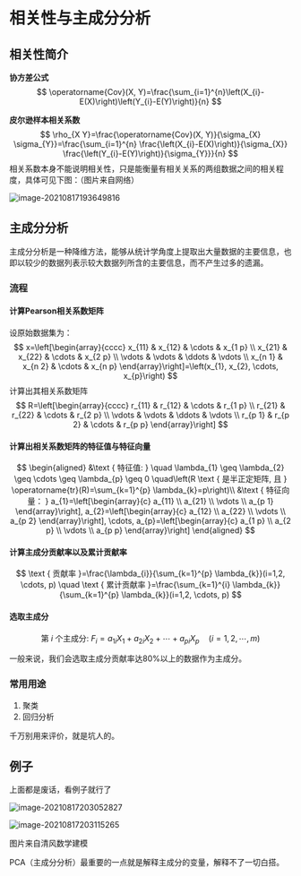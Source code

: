 # 相关性与主成分分析

## 相关性简介

**协方差公式**
$$
\operatorname{Cov}(X, Y)=\frac{\sum_{i=1}^{n}\left(X_{i}-E(X)\right)\left(Y_{i}-E(Y)\right)}{n}
$$


**皮尔逊样本相关系数**
$$
\rho_{X Y}=\frac{\operatorname{Cov}(X, Y)}{\sigma_{X} \sigma_{Y}}=\frac{\sum_{i=1}^{n} \frac{\left(X_{i}-E(X)\right)}{\sigma_{X}} \frac{\left(Y_{i}-E(Y)\right)}{\sigma_{Y}}}{n}
$$
相关系数本身不能说明相关性，只是能衡量有相关关系的两组数据之间的相关程度，具体可见下图：（图片来自网络）

![image-20210817193649816](https://i.loli.net/2021/08/17/U2Ym7CGEjIBeOH1.png)

## 主成分分析

主成分分析是一种降维方法，能够从统计学角度上提取出大量数据的主要信息，也即以较少的数据列表示较大数据列所含的主要信息，而不产生过多的遗漏。

### 流程

#### 计算Pearson相关系数矩阵

设原始数据集为：
$$
x=\left[\begin{array}{cccc}
x_{11} & x_{12} & \cdots & x_{1 p} \\
x_{21} & x_{22} & \cdots & x_{2 p} \\
\vdots & \vdots & \ddots & \vdots \\
x_{n 1} & x_{n 2} & \cdots & x_{n p}
\end{array}\right]=\left(x_{1}, x_{2}, \cdots, x_{p}\right)
$$
计算出其相关系数矩阵
$$
R=\left[\begin{array}{cccc}
r_{11} & r_{12} & \cdots & r_{1 p} \\
r_{21} & r_{22} & \cdots & r_{2 p} \\
\vdots & \vdots & \ddots & \vdots \\
r_{p 1} & r_{p 2} & \cdots & r_{p p}
\end{array}\right]
$$

#### 计算出相关系数矩阵的特征值与特征向量

$$
\begin{aligned}
&\text { 特征值: } \quad \lambda_{1} \geq \lambda_{2} \geq \cdots \geq \lambda_{p} \geq 0 \quad\left(R \text { 是半正定矩阵, 且 } \operatorname{tr}(R)=\sum_{k=1}^{p} \lambda_{k}=p\right)\\
&\text { 特征向量： } a_{1}=\left[\begin{array}{c}
a_{11} \\
a_{21} \\
\vdots \\
a_{p 1}
\end{array}\right], a_{2}=\left[\begin{array}{c}
a_{12} \\
a_{22} \\
\vdots \\
a_{p 2}
\end{array}\right], \cdots, a_{p}=\left[\begin{array}{c}
a_{1 p} \\
a_{2 p} \\
\vdots \\
a_{p p}
\end{array}\right]
\end{aligned}
$$

#### 计算主成分贡献率以及累计贡献率

$$
\text { 贡献率 }=\frac{\lambda_{i}}{\sum_{k=1}^{p} \lambda_{k}}(i=1,2, \cdots, p) \quad \text { 累计贡献率 }=\frac{\sum_{k=1}^{i} \lambda_{k}}{\sum_{k=1}^{p} \lambda_{k}}(i=1,2, \cdots, p)
$$

#### 选取主成分

$$
\text { 第 } i \text { 个主成分: } F_{i}=a_{1 i} X_{1}+a_{2 i} X_{2}+\cdots+a_{p i} X_{p} \quad(i=1,2, \cdots, m)
$$

一般来说，我们会选取主成分贡献率达80%以上的数据作为主成分。

### 常用用途

1. 聚类
2. 回归分析

千万别用来评价，就是坑人的。

## 例子

上面都是废话，看例子就行了

![image-20210817203052827](https://i.loli.net/2021/08/17/eaiZvl62gSFz3Nu.png)

![image-20210817203115265](https://i.loli.net/2021/08/17/t5IwSlng2sOfHVN.png)

图片来自清风数学建模

PCA（主成分分析）最重要的一点就是解释主成分的变量，解释不了一切白搭。

